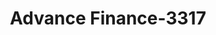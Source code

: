 ---
f_zip-code: 39567
f_state-code: MS
title: Advance Finance-3317
f_phone: 228-762-3800
f_city-only: Pascagoula
f_address: 1724 Denny Ave Pascagoula
f_location-unique-id: '3317'
slug: advance-finance-3317
updated-on: '2024-05-30T13:46:58.046Z'
created-on: '2024-05-30T13:36:59.803Z'
published-on: '2024-05-30T13:54:32.469Z'
f_city-state: cms/city/pascagoula-ms.md
f_company: cms/company/advance-finance.md
f_state: cms/state/mississippi.md
layout: '[payday-loan].html'
tags: payday-loan
---